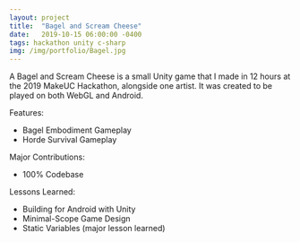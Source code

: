 ```yaml
---
layout: project
title:  "Bagel and Scream Cheese"
date:   2019-10-15 06:00:00 -0400
tags: hackathon unity c-sharp
img: /img/portfolio/Bagel.jpg
---
```


A Bagel and Scream Cheese is a small Unity game that I made in 12 hours at the 2019 MakeUC Hackathon, alongside one artist. It was created to be played on both WebGL and Android.

Features:
- Bagel Embodiment Gameplay
- Horde Survival Gameplay

Major Contributions:
- 100% Codebase

Lessons Learned:
- Building for Android with Unity
- Minimal-Scope Game Design
- Static Variables (major lesson learned)